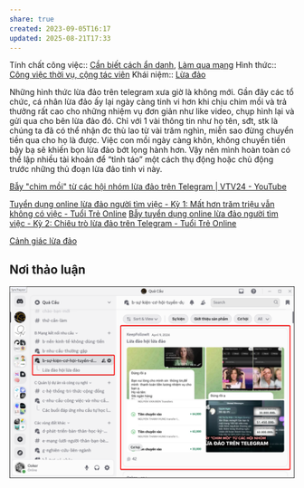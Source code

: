 ```yaml
---
share: true
created: 2023-09-05T16:17
updated: 2025-08-21T17:33
---
```

Tính chất công việc:: [Cần biết cách ẩn danh](../../%C4%90%E1%BA%B7c%20%C4%91i%E1%BB%83m%20c%C3%B4ng%20vi%E1%BB%87c/Y%C3%AAu%20c%E1%BA%A7u%20c%C3%B4ng%20ngh%E1%BB%87/C%E1%BA%A7n%20bi%E1%BA%BFt%20c%C3%A1ch%20%E1%BA%A9n%20danh.md), [Làm qua mạng](../../%C4%90%E1%BA%B7c%20%C4%91i%E1%BB%83m%20c%C3%B4ng%20vi%E1%BB%87c/N%C6%A1i%20l%C3%A0m%20vi%E1%BB%87c/L%C3%A0m%20qua%20m%E1%BA%A1ng.md)
Hình thức:: [Công việc thời vụ, cộng tác viên](./index.md)
Khái niệm:: [Lừa đảo](../../../../%E2%9A%A1Hi%E1%BB%83u%20bi%E1%BA%BFt%20s%C3%A2u/%CE%9E%20Kh%C3%A1i%20ni%E1%BB%87m/L%E1%BB%ABa%20%C4%91%E1%BA%A3o.md)

Những hình thức lừa đảo trên telegram xưa giờ là không mới. Gần đây các tổ chức, cá nhân lừa đảo ấy lại ngày càng tinh vi hơn khi chịu chim mồi và trả thưởng rất cao cho những nhiệm vụ đơn giản như like video, chụp hình lại và gửi qua cho bên lừa đảo đó. Chỉ với 1 vài thông tin như họ tên, sđt, stk là chúng ta đã có thể nhận đc thù lao từ vài trăm nghìn, miễn sao đừng chuyển tiền qua cho họ là được. Việc con mồi ngày càng khôn, không chuyển tiền bậy bạ sẽ khiến bọn lừa đảo bớt lọng hành hơn. Vậy nên mình hoàn toàn có thể lập nhiều tài khoản để “tỉnh táo” một cách thụ động hoặc chủ động trước những thủ đoạn lừa đảo tinh vi này. 

[Bẫy "chim mồi" từ các hội nhóm lừa đảo trên Telegram | VTV24 - YouTube](https://www.youtube.com/watch?v=WKAoxhBAsfA)

[Tuyển dụng online lừa đảo người tìm việc - Kỳ 1: Mất hơn trăm triệu vẫn không có việc - Tuổi Trẻ Online](https://tuoitre.vn/tuyen-dung-online-lua-dao-nguoi-tim-viec-ky-1-mat-hon-tram-trieu-van-khong-co-viec-20230829101044997.htm)
[Bẫy tuyển dụng online lừa đảo người tìm việc - Kỳ 2: Chiêu trò lừa đảo trên Telegram - Tuổi Trẻ Online](https://tuoitre.vn/bay-tuyen-dung-online-lua-dao-nguoi-tim-viec-ky-2-chieu-tro-lua-dao-tren-telegram-2023083010523942.htm)

[Cảnh giác lừa đảo](../../../C%E1%BA%A3nh%20gi%C3%A1c%20l%E1%BB%ABa%20%C4%91%E1%BA%A3o/index.md)

## Nơi thảo luận
![Pasted image 20250531132835.png](../../../../assets/attachments/Pasted%20image%2020250531132835.png)
